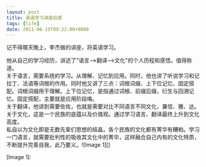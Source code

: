 ```yaml
---
layout: post
title: 英语学习讲座后感
tags: [life]
date: 2011-06-15T09:22:00+0800
---
```


记不得哪天晚上，李杰做的讲座，将英语学习。  
  
他从自己的学习经历，讲述了"语言-->翻译-->文化"的个人历程和感悟。值得称道。  
关于语言，需要系统的学习。从理解、记忆到应用。同时，他也讲了听说学习和记拉丁、法语等词根的作用。同时他又讲了三点：词根词缀、上下位记忆、固定搭配。词根词缀用于理解。上下位记忆，是指通过词根、前缀后缀，衍生与回溯记忆。固定搭配，主要就是应用阶段咯。  
关于翻译，他讲到需要佐佐，也就是需要对比不同语言不同文化，兼信、雅、达。  
关于文化，这是一个民族的底蕴以及价值观。通过学习语言、翻译最终上升到文化高度。  
私自以为文化即是无数先辈们思想的结晶，各个民族的文化都有菁华有糟粕。学习一门语言，就需要批判性的吸收其文化中的菁华，这样融合自己内有的文化特质，不断提升完善自我，此乃要义。![Image 1][]


[Image 1]: 